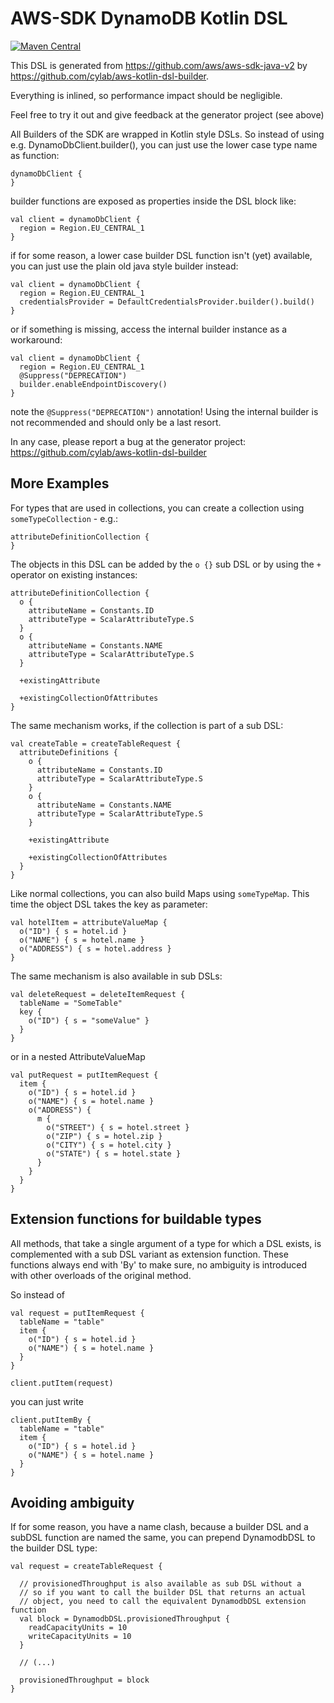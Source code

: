 # AWS-SDK DynamoDB Kotlin DSL 

[![Maven Central](https://img.shields.io/maven-central/v/net.highteq.cylab/awssdk-dynamodb-kotlin-dsl.svg?label=Maven%20Central)](https://search.maven.org/search?q=g:%22net.highteq.cylab%22%20AND%20a:%22awssdk-dynamodb-kotlin-dsl%22)

This DSL is generated from https://github.com/aws/aws-sdk-java-v2 by https://github.com/cylab/aws-kotlin-dsl-builder.

Everything is inlined, so performance impact should be negligible. 

Feel free to try it out and give feedback at the generator project (see above)

All Builders of the SDK are wrapped in Kotlin style DSLs.
So instead of using e.g. DynamoDbClient.builder(), you can just use the lower case type name as function:

    dynamoDbClient {
    }

builder functions are exposed as properties inside the DSL block like:

    val client = dynamoDbClient {
      region = Region.EU_CENTRAL_1
    }

if for some reason, a lower case builder DSL function isn't (yet) available, you can
just use the plain old java style builder instead:
  
    val client = dynamoDbClient {
      region = Region.EU_CENTRAL_1
      credentialsProvider = DefaultCredentialsProvider.builder().build()
    }

or if something is missing, access the internal builder instance as a workaround:

    val client = dynamoDbClient {
      region = Region.EU_CENTRAL_1
      @Suppress("DEPRECATION")
      builder.enableEndpointDiscovery()
    }

note the `@Suppress("DEPRECATION")` annotation! Using the internal builder is
not recommended and should only be a last resort.

In any case, please report a bug at the generator project:
https://github.com/cylab/aws-kotlin-dsl-builder

## More Examples

For types that are used in collections, you can create a collection using `someTypeCollection` - e.g.:

    attributeDefinitionCollection {
    }

The objects in this DSL can be added by the `o {}` sub DSL
or by using the `+` operator on existing instances:

    attributeDefinitionCollection {
      o {
        attributeName = Constants.ID
        attributeType = ScalarAttributeType.S
      }
      o {
        attributeName = Constants.NAME
        attributeType = ScalarAttributeType.S
      }
      
      +existingAttribute
      
      +existingCollectionOfAttributes
    }

The same mechanism works, if the collection is part of a sub DSL:

    val createTable = createTableRequest {
      attributeDefinitions {
        o {
          attributeName = Constants.ID
          attributeType = ScalarAttributeType.S
        }
        o {
          attributeName = Constants.NAME
          attributeType = ScalarAttributeType.S
        }
      
        +existingAttribute
          
        +existingCollectionOfAttributes
      }
    }

Like normal collections, you can also build Maps using `someTypeMap`.
This time the object DSL takes the key as parameter:

    val hotelItem = attributeValueMap {
      o("ID") { s = hotel.id }
      o("NAME") { s = hotel.name }
      o("ADDRESS") { s = hotel.address }
    }

The same mechanism is also available in sub DSLs:

    val deleteRequest = deleteItemRequest {
      tableName = "SomeTable"
      key {
        o("ID") { s = "someValue" }
      }
    }

or in a nested AttributeValueMap

    val putRequest = putItemRequest {
      item {
        o("ID") { s = hotel.id }
        o("NAME") { s = hotel.name }
        o("ADDRESS") {
          m {
            o("STREET") { s = hotel.street }
            o("ZIP") { s = hotel.zip }
            o("CITY") { s = hotel.city }
            o("STATE") { s = hotel.state }
          }
        }
      }
    }

## Extension functions for buildable types

All methods, that take a single argument of a type for which a DSL
exists, is complemented with a sub DSL variant as extension function.
These functions always end with 'By' to make sure, no ambiguity is
introduced with other overloads of the original method.

So instead of

    val request = putItemRequest {
      tableName = "table"
      item {
        o("ID") { s = hotel.id }
        o("NAME") { s = hotel.name }
      }
    }
    
    client.putItem(request)

you can just write

    client.putItemBy {
      tableName = "table"
      item {
        o("ID") { s = hotel.id }
        o("NAME") { s = hotel.name }
      }
    }

## Avoiding ambiguity

If for some reason, you have a name clash, because a builder DSL and a subDSL function are named the same,
you can prepend DynamodbDSL to the builder DSL type:

    val request = createTableRequest {

      // provisionedThroughput is also available as sub DSL without a
      // so if you want to call the builder DSL that returns an actual
      // object, you need to call the equivalent DynamodbDSL extension function 
      val block = DynamodbDSL.provisionedThroughput {
        readCapacityUnits = 10
        writeCapacityUnits = 10
      }

      // (...)
      
      provisionedThroughput = block
    }
